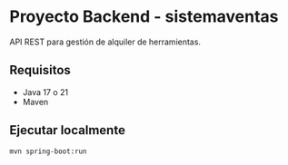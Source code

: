 # Proyecto Backend - sistemaventas

API REST para gestión de alquiler de herramientas.

## Requisitos

- Java 17 o 21
- Maven

## Ejecutar localmente

```bash
mvn spring-boot:run
